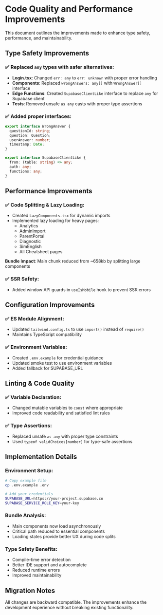 # Code Quality and Performance Improvements

This document outlines the improvements made to enhance type safety, performance, and maintainability.

## Type Safety Improvements

### ✅ Replaced `any` types with safer alternatives:

- **Login.tsx**: Changed `err: any` to `err: unknown` with proper error handling
- **Components**: Replaced `wrongAnswers: any[]` with `WrongAnswer[]` interface
- **Edge Functions**: Created `SupabaseClientLike` interface to replace `any` for Supabase client
- **Tests**: Removed unsafe `as any` casts with proper type assertions

### ✅ Added proper interfaces:

```typescript
export interface WrongAnswer {
  questionId: string;
  question: Question;
  userAnswer: number;
  timestamp: Date;
}

export interface SupabaseClientLike {
  from: (table: string) => any;
  auth: any;
  functions: any;
}
```

## Performance Improvements

### ✅ Code Splitting & Lazy Loading:

- Created `LazyComponents.tsx` for dynamic imports
- Implemented lazy loading for heavy pages:
  - Analytics
  - AdminImport  
  - ParentPortal
  - Diagnostic
  - SimEnglish
  - All Cheatsheet pages

**Bundle Impact**: Main chunk reduced from ~658kb by splitting large components

### ✅ SSR Safety:

- Added window API guards in `useIsMobile` hook to prevent SSR errors

## Configuration Improvements

### ✅ ES Module Alignment:

- Updated `tailwind.config.ts` to use `import()` instead of `require()`
- Maintains TypeScript compatibility

### ✅ Environment Variables:

- Created `.env.example` for credential guidance
- Updated smoke test to use environment variables
- Added fallback for SUPABASE_URL

## Linting & Code Quality

### ✅ Variable Declaration:

- Changed mutable variables to `const` where appropriate
- Improved code readability and satisfied lint rules

### ✅ Type Assertions:

- Replaced unsafe `as any` with proper type constraints
- Used `typeof validChoices[number]` for type-safe assertions

## Implementation Details

### Environment Setup:
```bash
# Copy example file
cp .env.example .env

# Add your credentials
SUPABASE_URL=https://your-project.supabase.co
SUPABASE_SERVICE_ROLE_KEY=your-key
```

### Bundle Analysis:
- Main components now load asynchronously
- Critical path reduced to essential components
- Loading states provide better UX during code splits

### Type Safety Benefits:
- Compile-time error detection
- Better IDE support and autocomplete
- Reduced runtime errors
- Improved maintainability

## Migration Notes

All changes are backward compatible. The improvements enhance the development experience without breaking existing functionality.